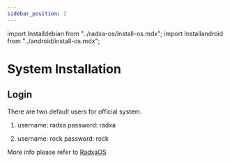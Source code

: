 ```yaml
---
sidebar_position: 2
---
```


import Installdebian from "../radxa-os/install-os.mdx";
import Installandroid from "../android/install-os.mdx";

# System Installation

<Tabs queryString="target">
  <TabItem value="Radxa-OS" label="Radxa-os">

<Installdebian />

  </TabItem>
  <TabItem value="Android" label="Android">

<Installandroid />

  </TabItem>
</Tabs>

## Login

There are two default users for official system.

1. username: radxa password: radxa

2. username: rock password: rock

More info please refer to [RadxaOS](../radxa-os)
